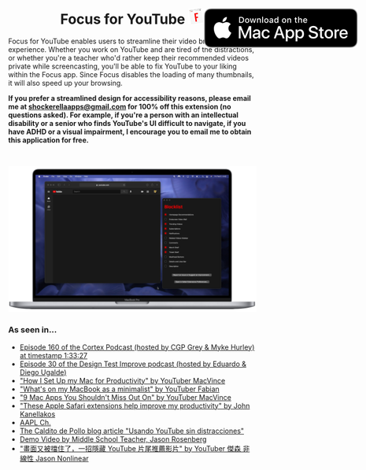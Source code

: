 <h1 align="center">
  <span align="center">
    Focus for YouTube <img src="Resources/icon.png" alt="logo" width="32" height="32">
  </span>
  <a href="https://apps.apple.com/us/app/focus-for-youtube/id1514703160?mt=12">
    <img align="right" style="position: absolute" src="Resources/MacAppStoreBadge.svg">
  </a>
</h1>
Focus for YouTube enables users to streamline their video browsing experience. Whether you work on YouTube and are tired of the distractions, or whether you're a teacher who'd rather keep their recommended videos private while screencasting, you'll be able to fix YouTube to your liking within the Focus app. Since Focus disables the loading of many thumbnails, it will also speed up your browsing.
<br>

**If you prefer a streamlined design for accessibility reasons, please email me at shockerellaapps@gmail.com for 100% off this extension (no questions asked). For example, if you're a person with an intellectual disability or a senior who finds YouTube's UI difficult to navigate, if you have ADHD or a visual impairment, I encourage you to email me to obtain this application for free.**

<br>

![Focus for YouTube Blocker and Containing App Running on a MacBookPro](Resources/DesktopPreview.png)

### As seen in...
- [Episode 160 of the Cortex Podcast (hosted by CGP Grey & Myke Hurley) at timestamp 1:33:27](https://www.relay.fm/cortex/160)
- [Episode 30 of the Design Test Improve podcast (hosted by Eduardo & Diego Ugalde)](https://music.amazon.com/podcasts/6fda7717-7d09-420d-8483-047c8d587b10/episodes/b6c733f1-d62a-4b5e-9cbc-90f7a68a0b04/design-test-improve-30-are-you-using-social-media-or-is-it-using-you?refMarker=null&captcha_verified=1&)
- ["How I Set Up my Mac for Productivity" by YouTuber MacVince](https://youtu.be/KxrgLtd_XJ4?t=404)
- ["What's on my MacBook as a minimalist" by YouTuber Fabian](https://youtu.be/gf0LqTG70Rk?t=87)
- ["9 Mac Apps You Shouldn't Miss Out On" by YouTuber MacVince](https://youtu.be/DO3Jk_nQarY?si=vWdhTGjbvRTfYnxJ&t=96)
- ["These Apple Safari extensions help improve my productivity" by John Kanellakos](https://www.pocket-lint.com/these-apple-safari-extensions-improve-productivity/)
- [AAPL Ch.](https://applech2.com/archives/20200829-focus-for-youtube-safari-extension.html)
- [The Caldito de Pollo blog article "Usando YouTube sin distracciones"](https://calditodepollo.com/2021/07/usando-youtube-sin-distracciones/)
- [Demo Video by Middle School Teacher, Jason Rosenberg](https://burkeschool.zendesk.com/hc/en-us/articles/31455901969044-Focus-for-YouTube-Safari)
- ["畫面又被擋住了，一招隱藏 YouTube 片尾推薦影片" by YouTuber 傑森 非線性 Jason Nonlinear](https://youtu.be/QBS3UJhlC2k?si=14lpJWnjvaAejiE1&t=150)

